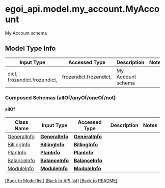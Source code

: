 # egoi_api.model.my_account.MyAccount

My Account schema

## Model Type Info
Input Type | Accessed Type | Description | Notes
------------ | ------------- | ------------- | -------------
dict, frozendict.frozendict,  | frozendict.frozendict,  | My Account schema | 

### Composed Schemas (allOf/anyOf/oneOf/not)
#### allOf
Class Name | Input Type | Accessed Type | Description | Notes
------------- | ------------- | ------------- | ------------- | -------------
[GeneralInfo](GeneralInfo.md) | [**GeneralInfo**](GeneralInfo.md) | [**GeneralInfo**](GeneralInfo.md) |  | 
[BillingInfo](BillingInfo.md) | [**BillingInfo**](BillingInfo.md) | [**BillingInfo**](BillingInfo.md) |  | 
[PlanInfo](PlanInfo.md) | [**PlanInfo**](PlanInfo.md) | [**PlanInfo**](PlanInfo.md) |  | 
[BalanceInfo](BalanceInfo.md) | [**BalanceInfo**](BalanceInfo.md) | [**BalanceInfo**](BalanceInfo.md) |  | 
[ModuleInfo](ModuleInfo.md) | [**ModuleInfo**](ModuleInfo.md) | [**ModuleInfo**](ModuleInfo.md) |  | 

[[Back to Model list]](../../README.md#documentation-for-models) [[Back to API list]](../../README.md#documentation-for-api-endpoints) [[Back to README]](../../README.md)

